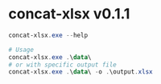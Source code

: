 # concat-xlsx v0.1.1

```ps1
concat-xlsx.exe --help

# Usage
concat-xlsx.exe .\data\
# or with specific output file
concat-xlsx.exe .\data\ -o .\output.xlsx
```

